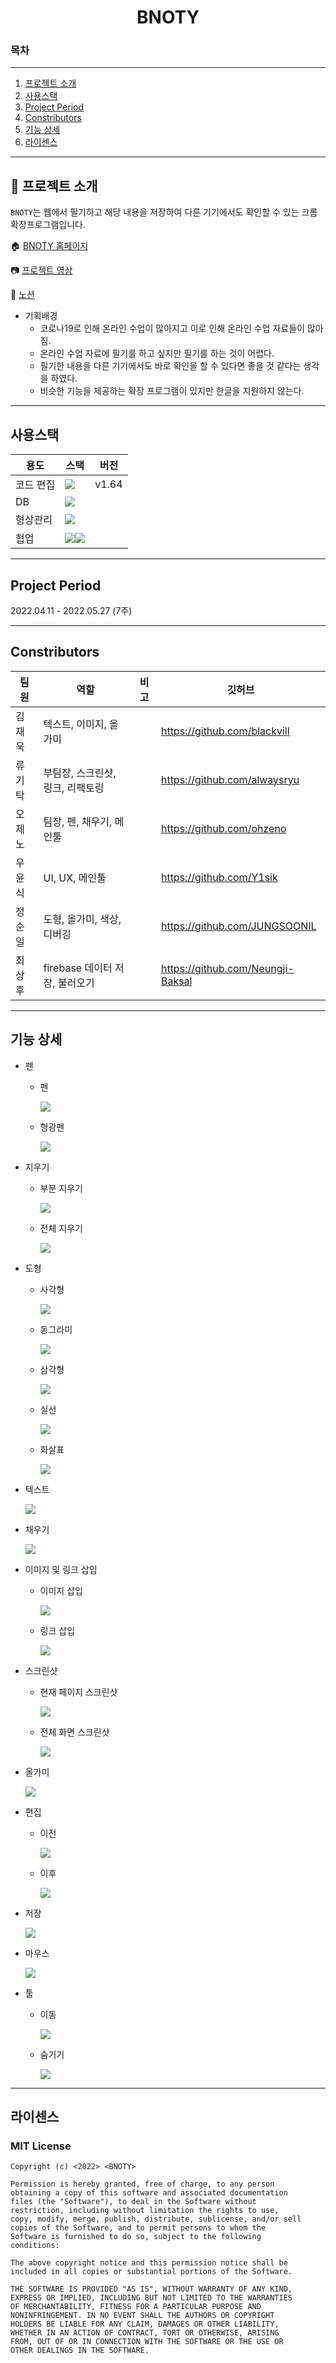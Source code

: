 <h1 align="center">BNOTY</h1>

### 목차

---

1. [프로젝트 소개](#📖-프로젝트-소개)
2. [사용스택](#사용스택)
3. [Project Period](#project-period)
4. [Constributors](#constributors)
5. [기능 상세](#기능-상세)
6. [라이센스](#라이센스)

---

## 📖 프로젝트 소개

`BNOTY`는 웹에서 필기하고 해당 내용을 저장하여 다른 기기에서도 확인할 수 있는 크롬 확장프로그램입니다.

🏠 [BNOTY 홈페이지](https://bnoty.github.io/BNOTY-HomePage/index.html)

📷 [프로젝트 영상](#)

📜 [노션](https://chief-burglar-5af.notion.site/B-Noty-c431c6720f164b6392034d44b9c1e958)

-   기획배경
    -   코로나19로 인해 온라인 수업이 많아지고 이로 인해 온라인 수업 자료들이 많아짐.
    -   온라인 수업 자료에 필기를 하고 싶지만 필기를 하는 것이 어렵다.
    -   필기한 내용을 다른 기기에서도 바로 확인을 할 수 있다면 좋을 것 같다는 생각을 하였다.
    -   비슷한 기능을 제공하는 확장 프로그램이 있지만 한글을 지원하지 않는다.

---

## 사용스택

| 용도      | 스택                                                                                                                                                                                                           | 버전  |
| --------- | -------------------------------------------------------------------------------------------------------------------------------------------------------------------------------------------------------------- | ----- |
| 코드 편집 | <img src="https://img.shields.io/badge/Visual Studio Code-007ACC?style=plastic&logo=Visual Studio Code&logoColor=white">                                                                                       | v1.64 |
| DB        | <img src="https://img.shields.io/badge/Firebase-FFCA28?style=plastic&logo=MySQL&logoColor=white">                                                                                                              |       |
| 형상관리  | <img src="https://img.shields.io/badge/git-F05032?style=plastic&logo=git&logoColor=white">                                                                                                                     |       |
| 협업      | <img src="https://img.shields.io/badge/Jira Software-0052CC?style=plastic&logo=Jira Software&logoColor=white"><img src="https://img.shields.io/badge/Notion-000000?style=plastic&logo=Notion&logoColor=white"> |       |

---

## Project Period

2022.04.11 - 2022.05.27 (7주)

---

## Constributors

| 팀원   | 역할                             | 비고 | 깃허브                            |
| ------ | -------------------------------- | ---- | --------------------------------- |
| 김재욱 | 텍스트, 이미지, 올가미           |      | https://github.com/blackvill      |
| 류기탁 | 부팀장, 스크린샷, 링크, 리팩토링 |      | https://github.com/alwaysryu      |
| 오제노 | 팀장, 펜, 채우기, 메인툴         |      | https://github.com/ohzeno         |
| 우윤식 | UI, UX, 메인툴                   |      | https://github.com/Y1sik          |
| 정순일 | 도형, 올가미, 색상, 디버깅       |      | https://github.com/JUNGSOONIL     |
| 최상후 | firebase 데이터 저장, 불러오기   |      | https://github.com/Neungji-Baksal |

---

## 기능 상세

-   펜

    -   펜

        <img src="exec/img/pencil.gif">

    -   형광펜

        <img src="exec/img/highliter.gif">

-   지우기

    -   부분 지우기

        <img src="exec/img/erase.gif">

    -   전체 지우기

        <img src="exec/img/eraseall.gif">

-   도형

    -   사각형

        <img src="exec/img/rectangle.gif">

    -   동그라미

        <img src="exec/img/circle.gif">

    -   삼각형

        <img src="exec/img/triangle.gif">

    -   실선

        <img src="exec/img/line.gif">

    -   화살표

        <img src="exec/img/arrow.gif">

-   텍스트

    <img src="exec/img/text.gif">

-   채우기

    <img src="exec/img/fill.gif">

-   이미지 및 링크 삽입

    -   이미지 삽입

        <img src="exec/img/image.gif">

    -   링크 삽입

        <img src="exec/img/link.gif">

-   스크린샷

    -   현재 페이지 스크린샷

        <img src="exec/img/screenshot.gif">

    -   전체 화면 스크린샷

        <img src="exec/img/scrollscreenshot.gif">

-   올가미

    <img src="exec/img/lasso.gif">

-   편집

    -   이전

        <img src="exec/img/backward.gif">

    -   이후

        <img src="exec/img/forward.gif">

-   저장

    <img src="exec/img/save.gif">

-   마우스

    <img src="exec/img/cursor.gif">

-   툴

    -   이동

        <img src="exec/img/move.gif">

    -   숨기기

        <img src="exec/img/hide.gif">

---

## 라이센스

### MIT License

```
Copyright (c) <2022> <BNOTY>

Permission is hereby granted, free of charge, to any person
obtaining a copy of this software and associated documentation
files (the "Software"), to deal in the Software without
restriction, including without limitation the rights to use,
copy, modify, merge, publish, distribute, sublicense, and/or sell
copies of the Software, and to permit persons to whom the
Software is furnished to do so, subject to the following
conditions:

The above copyright notice and this permission notice shall be
included in all copies or substantial portions of the Software.

THE SOFTWARE IS PROVIDED "AS IS", WITHOUT WARRANTY OF ANY KIND,
EXPRESS OR IMPLIED, INCLUDING BUT NOT LIMITED TO THE WARRANTIES
OF MERCHANTABILITY, FITNESS FOR A PARTICULAR PURPOSE AND
NONINFRINGEMENT. IN NO EVENT SHALL THE AUTHORS OR COPYRIGHT
HOLDERS BE LIABLE FOR ANY CLAIM, DAMAGES OR OTHER LIABILITY,
WHETHER IN AN ACTION OF CONTRACT, TORT OR OTHERWISE, ARISING
FROM, OUT OF OR IN CONNECTION WITH THE SOFTWARE OR THE USE OR
OTHER DEALINGS IN THE SOFTWARE.
```
